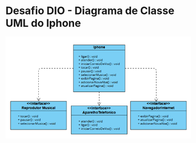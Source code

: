 # Desafio DIO - Diagrama de Classe UML do Iphone

![diagrama_uml](https://raw.githubusercontent.com/brunols7/lancamento-iphone/main/assets/uml.png)
 
 
